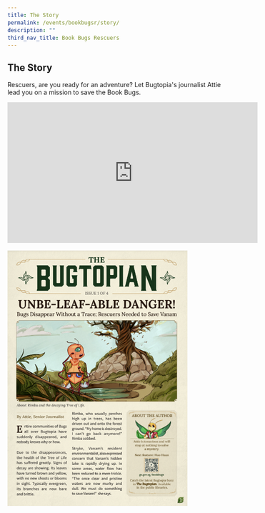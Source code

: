 ```yaml
---
title: The Story
permalink: /events/bookbugsr/story/
description: ""
third_nav_title: Book Bugs Rescuers
---
```

## The Story

Rescuers, are you ready for an adventure? Let Bugtopia's journalist Attie lead you on a mission to save the Book Bugs.


<iframe width="560" height="315" src="https://www.youtube.com/embed/r_WEWryPrtU" title="YouTube video player" frameborder="0" allow="accelerometer; autoplay; clipboard-write; encrypted-media; gyroscope; picture-in-picture" allowfullscreen></iframe> 

<a href="/files/BB3 Newsletter_Bugtopian1_PDF Preview-min.pdf"><img src="/images/events/bookbugsr/Bugtopian1.png" alt="Lower Primary Reading Interest Profile 2021" style="width: 80%;"></a>
